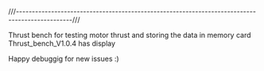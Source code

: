 ///-----------------------------------------------------------------------------------------------///

Thrust bench for testing motor thrust and storing the data in memory card
Thrust_bench_V1.0.4 has display

Happy debuggig for new issues :)
